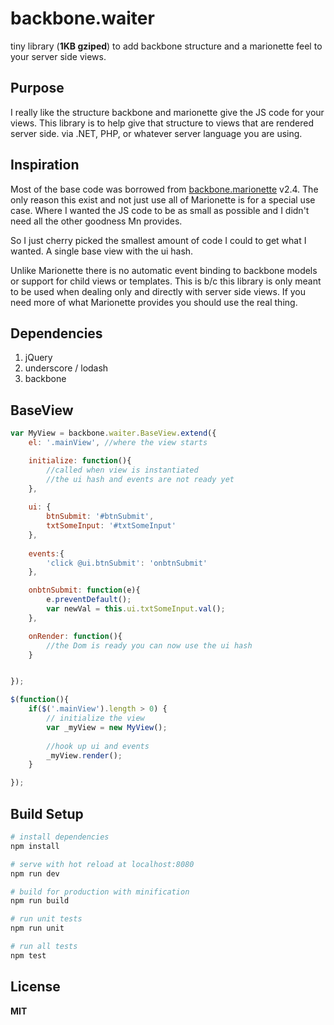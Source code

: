 


# backbone.waiter
tiny library (**1KB gziped**) to add backbone structure and a marionette feel to 
your server side views.

## Purpose
I really like the structure backbone and marionette give the JS code for your views. 
This library is to help give that structure to views that are rendered server side.
via .NET, PHP, or whatever server language you are using.

## Inspiration
Most of the base code was borrowed from [backbone.marionette](https://github.com/marionettejs/backbone.marionette) v2.4. 
The only reason this exist and not just use all of Marionette is for a special use case.
Where I wanted the JS code to be as small as possible and I didn't need all the other goodness Mn provides.

So I just cherry picked the smallest amount of code I could to get what I wanted. 
A single base view with the ui hash. 

Unlike Marionette there is no automatic event binding to backbone models or support for 
child views or templates. This is b/c this library is only meant to be used when dealing 
only and directly with server side views. If you need more of what Marionette provides you 
should use the real thing.

## Dependencies
1. jQuery
2. underscore / lodash
3. backbone

## BaseView
```javascript	
var MyView = backbone.waiter.BaseView.extend({
	el: '.mainView', //where the view starts 

	initialize: function(){
		//called when view is instantiated
		//the ui hash and events are not ready yet
	},	
	
	ui: {
		btnSubmit: '#btnSubmit',
		txtSomeInput: '#txtSomeInput'
	},
	
	events:{
		'click @ui.btnSubmit': 'onbtnSubmit'
	},

	onbtnSubmit: function(e){
		e.preventDefault();
		var newVal = this.ui.txtSomeInput.val();
	},

	onRender: function(){
		//the Dom is ready you can now use the ui hash
	}


});

$(function(){
	if($('.mainView').length > 0) {
		// initialize the view
		var _myView = new MyView(); 
		
		//hook up ui and events
		_myView.render();
	}

});

```

## Build Setup

``` bash
# install dependencies
npm install

# serve with hot reload at localhost:8080
npm run dev

# build for production with minification
npm run build

# run unit tests
npm run unit

# run all tests
npm test
```


## License
**MIT**
